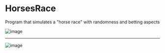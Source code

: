 # HorsesRace
 Program that simulates a "horse race" with randomness and betting aspects

![image](https://github.com/IseduardoRezende/HorsesRace/assets/109261717/e8768725-b961-493d-94ce-9eb8cdad99c2)

<hr>

![image](https://github.com/IseduardoRezende/HorsesRace/assets/109261717/bc0d7820-2024-4e0e-b329-c79f6ce3df21)
